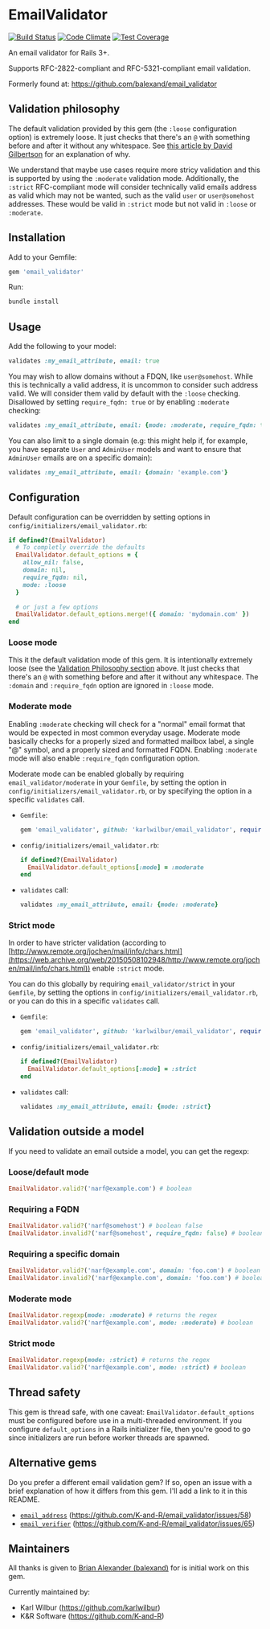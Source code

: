 # EmailValidator

[![Build Status](https://travis-ci.com/K-and-R/email_validator.svg?branch=master)](http://travis-ci.com/K-and-R/email_validator)
[![Code Climate](https://codeclimate.com/github/K-and-R/email_validator/badges/gpa.svg)](https://codeclimate.com/github/K-and-R/email_validator)
[![Test Coverage](https://codeclimate.com/github/K-and-R/email_validator/badges/coverage.svg)](https://codeclimate.com/github/K-and-R/email_validator/coverage)

An email validator for Rails 3+.

Supports RFC-2822-compliant and RFC-5321-compliant email validation.

Formerly found at: <https://github.com/balexand/email_validator>

## Validation philosophy

The default validation provided by this gem (the `:loose` configuration option)
is extremely loose. It just checks that there's an `@` with something before and
after it without any whitespace. See [this article by David Gilbertson](https://hackernoon.com/the-100-correct-way-to-validate-email-addresses-7c4818f24643)
for an explanation of why.

We understand that maybe use cases require more stricy validation and this is
supported by using the `:moderate` validation mode. Additionally, the `:strict`
RFC-compliant mode will consider technically valid emails address as valid which
may not be wanted, such as the valid `user` or `user@somehost` addresses. These
would be valid in `:strict` mode but not valid in `:loose` or `:moderate`.

## Installation

Add to your Gemfile:

```ruby
gem 'email_validator'
```

Run:

```bash
bundle install
```

## Usage

Add the following to your model:

```ruby
validates :my_email_attribute, email: true
```

You may wish to allow domains without a FDQN, like `user@somehost`. While this
is technically a valid address, it is uncommon to consider such address valid.
We will consider them valid by default with the `:loose` checking. Disallowed
by setting `require_fqdn: true` or by enabling `:moderate` checking:

```ruby
validates :my_email_attribute, email: {mode: :moderate, require_fqdn: true}
```

You can also limit to a single domain (e.g: this might help if, for example, you
have separate `User` and `AdminUser` models and want to ensure that `AdminUser`
emails are on a specific domain):

```ruby
validates :my_email_attribute, email: {domain: 'example.com'}
```

## Configuration

Default configuration can be overridden by setting options in `config/initializers/email_validator.rb`:

```ruby
if defined?(EmailValidator)
  # To completly override the defaults
  EmailValidator.default_options = {
    allow_nil: false,
    domain: nil,
    require_fqdn: nil,
    mode: :loose
  }

  # or just a few options
  EmailValidator.default_options.merge!({ domain: 'mydomain.com' })
end
```

### Loose mode

This it the default validation mode of this gem. It is intentionally extremely
loose (see the [Validation Philosophy section](#validation_philosophy) above. It
just checks that there's an `@` with something before and after it without any
whitespace. The `:domain` and `:require_fqdn` option are ignored in `:loose` mode.

### Moderate mode

Enabling `:moderate` checking will check for a "normal" email format that would
be expected in most common everyday usage. Moderate mode basically checks for a
properly sized and formatted mailbox label, a single "@" symbol, and a properly
sized and formatted FQDN. Enabling `:moderate` mode will also enable `:require_fqdn`
configuration option.

Moderate mode can be enabled globally by requiring `email_validator/moderate` in
your `Gemfile`, by setting the option in `config/initializers/email_validator.rb`,
or by specifying the option in a specific `validates` call.

* `Gemfile`:

  ```ruby
  gem 'email_validator', github: 'karlwilbur/email_validator', require: 'email_validator/moderate'
  ```

* `config/initializers/email_validator.rb`:

  ```ruby
  if defined?(EmailValidator)
    EmailValidator.default_options[:mode] = :moderate
  end
  ```

* `validates` call:

  ```ruby
  validates :my_email_attribute, email: {mode: :moderate}
  ```

### Strict mode

In order to have stricter validation (according to [http://www.remote.org/jochen/mail/info/chars.html](https://web.archive.org/web/20150508102948/http://www.remote.org/jochen/mail/info/chars.html))
enable `:strict` mode.

You can do this globally by requiring `email_validator/strict` in your `Gemfile`,
by setting the options in `config/initializers/email_validator.rb`, or you can do
this in a specific `validates` call.

* `Gemfile`:

  ```ruby
  gem 'email_validator', github: 'karlwilbur/email_validator', require: 'email_validator/strict'
  ```

* `config/initializers/email_validator.rb`:

  ```ruby
  if defined?(EmailValidator)
    EmailValidator.default_options[:mode] = :strict
  end
  ```

* `validates` call:

  ```ruby
  validates :my_email_attribute, email: {mode: :strict}
  ```

## Validation outside a model

If you need to validate an email outside a model, you can get the regexp:

### Loose/default mode

```ruby
EmailValidator.valid?('narf@example.com') # boolean
```

### Requiring a FQDN

```ruby
EmailValidator.valid?('narf@somehost') # boolean false
EmailValidator.invalid?('narf@somehost', require_fqdn: false) # boolean true
```

### Requiring a specific domain

```ruby
EmailValidator.valid?('narf@example.com', domain: 'foo.com') # boolean false
EmailValidator.invalid?('narf@example.com', domain: 'foo.com') # boolean true
```

### Moderate mode

```ruby
EmailValidator.regexp(mode: :moderate) # returns the regex
EmailValidator.valid?('narf@example.com', mode: :moderate) # boolean
```

### Strict mode

```ruby
EmailValidator.regexp(mode: :strict) # returns the regex
EmailValidator.valid?('narf@example.com', mode: :strict) # boolean
```

## Thread safety

This gem is thread safe, with one caveat: `EmailValidator.default_options` must
be configured before use in a multi-threaded environment. If you configure
`default_options` in a Rails initializer file, then you're good to go since
initializers are run before worker threads are spawned.

## Alternative gems

Do you prefer a different email validation gem? If so, open an issue with a brief
explanation of how it differs from this gem. I'll add a link to it in this README.

* [`email_address`](https://github.com/afair/email_address) (<https://github.com/K-and-R/email_validator/issues/58>)
* [`email_verifier`](https://github.com/kamilc/email_verifier) (<https://github.com/K-and-R/email_validator/issues/65>)

## Maintainers

All thanks is given to [Brian Alexander (balexand)](https://github.com/balexand)
for is initial work on this gem.

Currently maintained by:

* Karl Wilbur (<https://github.com/karlwilbur>)
* K&R Software (<https://github.com/K-and-R>)
